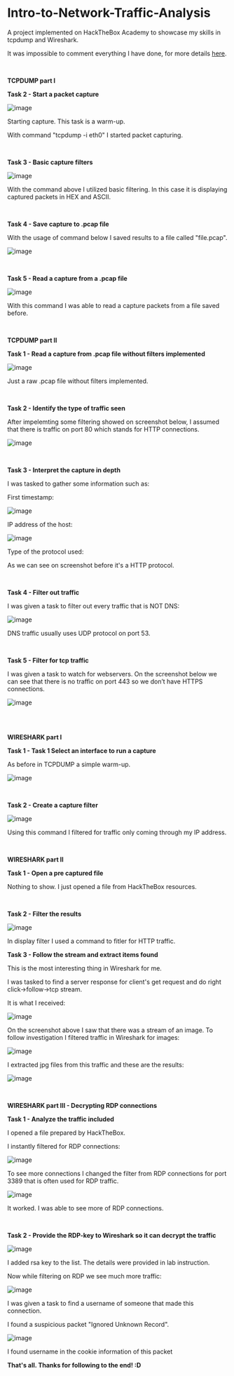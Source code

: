 # Intro-to-Network-Traffic-Analysis
A project implemented on HackTheBox Academy to showcase my skills in tcpdump and Wireshark.

It was impossible to comment everything I have done, for more details [here](https://academy.hackthebox.com/course/preview/intro-to-network-traffic-analysis?gspk=YWRhbWhhbWRhbjYxMjc&gsxid=fnXF79B74i7B&pscd=affiliate.hackthebox.com&utm_campaign={affiliate}).

<br>

**TCPDUMP part I**

**Task 2 - Start a packet capture**

![image](/Screenshots/2.jpg)

Starting capture. This task is a warm-up.

With command "tcpdump -i eth0" I started packet capturing.

<br>

**Task 3 - Basic capture filters**

![image](/Screenshots/3.jpg)

With the command above I utilized basic filtering. In this case it is displaying captured packets in HEX and ASCII.

<br>

**Task 4 - Save capture to .pcap file**

With the usage of command below I saved results to a file called "file.pcap".

![image](/Screenshots/4.jpg)

<br>

**Task 5 - Read a capture from a .pcap file**

![image](/Screenshots/5.jpg)

With this command I was able to read a capture packets from a file saved before.

<br>

**TCPDUMP part II**

**Task 1 - Read a capture from .pcap file without filters implemented**

![image](/Screenshots/6.jpg)

Just a raw .pcap file without filters implemented.

<br>

**Task 2 - Identify the type of traffic seen**

After impelemting some filtering showed on screenshot below, I assumed that there is traffic on port 80 which stands for HTTP connections.

![image](/Screenshots/7.jpg)

<br>

**Task 3 - Interpret the capture in depth**

I was tasked to gather some information such as:

First timestamp:

![image](/Screenshots/8.jpg)

IP address of the host:

![image](/Screenshots/9.jpg)

Type of the protocol used:

As we can see on screenshot before it's a HTTP protocol.

<br>

**Task 4 - Filter out traffic**

I was given a task to filter out every traffic that is NOT DNS:

![image](/Screenshots/10.jpg)

DNS traffic usually uses UDP protocol on port 53.

<br>

**Task 5 - Filter for tcp traffic**

I was given a task to watch for webservers. On the screenshot below we can see that there is no traffic on port 443 so we don’t have HTTPS connections.

![image](/Screenshots/11.jpg)

<br>
<br>

**WIRESHARK part I**

**Task 1 - Task 1 Select an interface to run a capture**

As before in TCPDUMP a simple warm-up.

![image](/Screenshots/12.jpg)

<br>

**Task 2 - Create a capture filter**

![image](/Screenshots/13.jpg)

Using this command I filtered for traffic only coming through my IP address.

<br>

**WIRESHARK part II**

**Task 1 - Open a pre captured file**

Nothing to show. I just opened a file from HackTheBox resources.

<br>

**Task 2 - Filter the results**

![image](/Screenshots/14.jpg)

In display filter I used a command to fitler for HTTP traffic.

**Task 3 - Follow the stream and extract items found**

This is the most interesting thing in Wireshark for me.

I was tasked to find a server response for client's get request and do right click->follow->tcp stream. 

It is what I received:

![image](/Screenshots/15.jpg)

On the screenshot above I saw that there was a stream of an image. To follow investigation I filtered traffic in Wireshark for images:

![image](/Screenshots/16.jpg)

I extracted jpg files from this traffic and these are the results:

![image](/Screenshots/17.jpg)

<br>

**WIRESHARK part III - Decrypting RDP connections**

**Task 1 - Analyze the traffic included**

I opened a file prepared by HackTheBox.

I instantly filtered for RDP connections:

![image](/Screenshots/18.jpg)

To see more connections I changed the filter from RDP connections for port 3389 that is often used for RDP traffic.

![image](/Screenshots/19.jpg)

It worked. I was able to see more of RDP connections.

<br>

**Task 2 - Provide the RDP-key to Wireshark so it can decrypt the traffic**

![image](/Screenshots/20.jpg)

I added rsa key to the list. The details were provided in lab instruction.

Now while filtering on RDP we see much more traffic:

![image](/Screenshots/21.jpg)

I was given a task to find a username of someone that made this connection.

I found a suspicious packet "Ignored Unknown Record".

![image](/Screenshots/22.jpg)

I found username in the cookie information of this packet

**That's all. Thanks for following to the end! :D**





